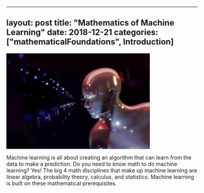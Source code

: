 
---
layout: post
title: "Mathematics of Machine Learning"
date: 2018-12-21
categories: ["mathematicalFoundations", Introduction]
---

<img src="pictures/ai-artificial-intelligence-machine-learning.jpg" alt="artificial intelligence" align="middle" width="75%" height="75%"/>

Machine learning is all about creating an algorithm that can learn from the data to make a prediction. Do you need to know math to do machine learning? Yes! The big 4 math disciplines that make up machine learning are linear algebra, probability theory, calculus, and statistics. Machine learning is built on these mathematical prerequisites.
